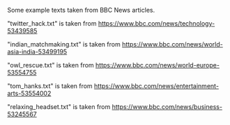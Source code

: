 Some example texts taken from BBC News articles.

"twitter_hack.txt" is taken from https://www.bbc.com/news/technology-53439585

"indian_matchmaking.txt" is taken from https://www.bbc.com/news/world-asia-india-53499195

"owl_rescue.txt" is taken from https://www.bbc.com/news/world-europe-53554755

"tom_hanks.txt" is taken from  https://www.bbc.com/news/entertainment-arts-53554002

"relaxing_headset.txt" is taken from https://www.bbc.com/news/business-53245567

